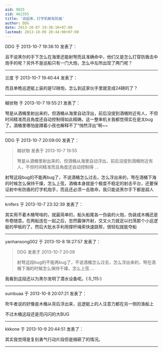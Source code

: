 ```yaml
---
aid: 9025
zid: 462355
title: '说起来，打字机都有防盾'
author: DDG
date: 2013-10-07 19:38:10+07:00
lastmod: 2013-10-09 20:44:00+07:00
---
```


DDG 于 2013-10-7 19:38:10 发表了：

且不说黑尔的手下怎么在海里还能射弩而且准确命中，他们又是怎么打穿防盾击中炮手的呢？另外不是巡船只有一门大炮，怎么中左所出现了两门呢？

---------

兰度 于 2013-10-7 19:40:44 发表了：

而且单桅巡逻艇上装的是12磅炮，怎么到这家伙手里就变成24磅的了？

---------

糊状物 于 2013-10-7 19:55:21 发表了：

弩是从酒桶里射出来的，但酒桶从海里自动浮出，前后没提到酒桶附近有人，不但时间精准而且角度还自动控制得如此精确，这一整串机关我都觉得实在是太bug了。酒桶里哪怕是蹲着小孩也解释不了“悄然浮出”啊~~

---------

DDG 于 2013-10-7 20:09:00 发表了：

> 糊状物 发表于 2013-10-7 19:55
> 
> 弩是从酒桶里射出来的，但酒桶从海里自动浮出，前后没提到酒桶附近有人，不但时间精准而且角度还自动控制得 ...



射弩这段bug的不能再bug了，不说酒桶怎么过去，怎么浮出来的，弩在酒桶下海的时候怎么保持干燥，怎么上弦，酒桶本身就是个极度不稳定的射击平台，还要保证射中有防盾的打字机炮手，而且还必须一击致命，我只能说黑尔手下都是超人

---------

knifers 于 2013-10-7 23:32:39 发表了：

其实用不着木桶弩啥的，就最简单的，船头船尾各一伪装的火炮，伪装成木桶还是布卷随意。在两船连在一起之后，忽然霰弹齐射，交叉火力就足以扫荡那个小巡逻艇的甲板的了。然后大批水手利用撑杆绳索快速跳帮，很轻松就能夺船

---------

yanhansong002 于 2013-10-8 18:27:57 发表了：

> DDG 发表于 2013-10-7 20:09
> 
> 射弩这段bug的不能再bug了，不说酒桶怎么过去，怎么浮出来的，弩在酒桶下海的时候怎么保持干燥，怎么上弦 ...



我看到这段还以为黑尔发明了潜水设备呢。{:5\_115:}

---------

suinbuaa 于 2013-10-8 20:07:21 发表了：

吹牛者说的好像是木桶从背后浮出来，巡逻艇上的人注意力都在另一侧的渔船上

不过木桶这段还是亮闪闪的大BUG

---------

kkkone 于 2013-10-9 20:44:51 发表了：

其实我觉得是复刻勇气行动片段但是搞砸了的情况。

---------

